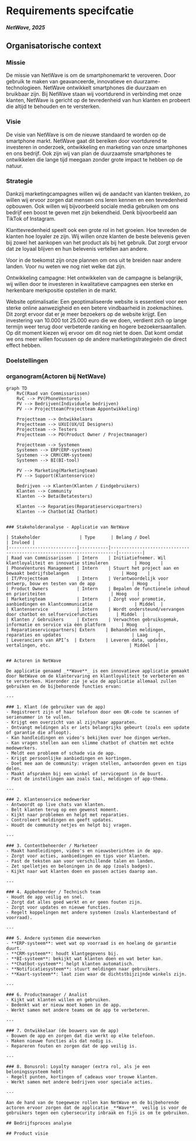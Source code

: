 # Requirements specifcatie
##### NetWave, 2025
## Organisatorische context
### Missie

De missie van NetWave is om de smartphonemarkt te veroveren. Door gebruik te maken van geavanceerde, innovatieve en duurzame- technologieen. NetWave ontwikkelt smartphones die duurzaam en bruikbaar zijn. Bij NetWave staan wij voortdurend in verbinding met onze klanten, NetWave is gericht op de tevredenheid van hun klanten en probeert die altijd te behouden en te versterken.  

### Visie

De visie van NetWave is om de nieuwe standaard  te worden op de smartphone markt. NetWave gaat dit bereiken door voortdurend te investeren in onderzoek, ontwikkeling en marketing van onze smartphones en ons bedrijf. Ook zijn wij van plan de duurzaamste smartphones te ontwikkelen die lange tijd meegaan zonder grote impact te hebben op de natuur.


### Strategie

Dankzij marketingcampagnes willen wij de aandacht van klanten trekken, zo willen wij ervoor zorgen dat mensen ons leren kennen en een tevredenheid opbouwen. Ook willen wij bijvoorbeeld sociale media gebruiken om ons bedrijf een boost te geven met zijn bekendheid. Denk bijvoorbeeld aan TikTok of Instagram.

Klanttevredenheid speelt ook een grote rol in het groeien. Hoe tevreden de klanten hoe loyaler ze zijn. Wij willen onze klanten de beste belevenis geven bij zowel het aankopen van het product als bij het gebruik. Dat zorgt ervoor dat ze loyaal blijven en hun belevenis vertellen aan andere. 

Voor in de toekomst zijn onze plannen om ons uit te breiden naar andere landen. Voor nu weten we nog niet welke dat zijn.

Ontwikkeling campagne:
Het ontwikkelen van de campagne is belangrijk, wij willen door te investeren in kwalitatieve campagnes een sterke en herkenbare merkpositie opstellen in de markt.

Website optimalisatie:
Een geoptimaliseerde website is essentieel voor een sterke online aanwezigheid en een betere vindbaarheid in zoekmachines. Dit zorgt ervoor dat er je meer bezoekers op de website krijgt.
Een investering van 10.000 tot 25.000 euro die we doen, verdient zich op lange termijn weer terug door verbeterde ranking en hogere bezoekersaantallen.
Op dit moment kiezen wij ervoor om dit nog niet te doen. Dat komt omdat we ons meer willen focussen op de andere marketingstrategieën die direct effect hebben.


### Doelstellingen

### organogram(Actoren bij NetWave)

```mermaid
graph TD
    RvC(Raad van Commissarissen)
    RvC --> PV(PhoneVentures)
    PV --> Bedrijven(Individuele bedrijven)
    PV --> Projectteam(Projectteam Appontwikkeling)

    Projectteam --> Ontwikkelaars
    Projectteam --> UXUI(UX/UI Designers)
    Projectteam --> Testers
    Projectteam --> PO(Product Owner / Projectmanager)

    Projectteam --> Systemen
    Systemen --> ERP(ERP-systeem)
    Systemen --> CRM(CRM-systeem)
    Systemen --> BI(BI-tool)

    PV --> Marketing(Marketingteam)
    PV --> Support(Klantenservice)

    Bedrijven --> Klanten(Klanten / Eindgebruikers)
    Klanten --> Community
    Klanten --> Beta(Betatesters)

    Klanten --> Reparaties(Reparatieservicepartners)
    Klanten --> Chatbot(AI Chatbot)


### Stakeholderanalyse - Applicatie van NetWave

| Stakeholder               | Type      | Belang / Doel                                                         | Invloed |
|--------------------------|-----------|------------------------------------------------------------------------|---------|
| Raad van Commissarissen  | Intern    | Initiatiefnemer. Wil klantloyaliteit en innovatie stimuleren          | Hoog    |
| PhoneVentures Management | Intern    | Stuurt het project aan en bewaakt bedrijfsbelangen                    | Hoog    |
| IT/Projectteam           | Intern    | Verantwoordelijk voor ontwerp, bouw en testen van de app              | Hoog    |
| Product Owners           | Intern    | Bepalen de functionele inhoud en prioriteiten                         | Hoog    |
| Marketingteam            | Intern    | Zorgt voor promotie, aanbiedingen en klantcommunicatie                | Middel  |
| Klantenservice           | Intern    | Wordt ondersteund/vervangen door chatbot en selfservicefuncties       | Middel  |
| Klanten / Gebruikers     | Extern    | Verwachten gebruiksgemak, informatie en service via één platform      | Hoog    |
| Reparatieservicepartners| Extern    | Behandelen meldingen, reparaties en updates                           | Laag    |
| Leveranciers van API’s  | Extern    | Leveren data, updates, vertalingen, etc.                              | Middel  |


## Actoren in NetWave

De applicatie genaamd _**Wave**_ is een innovatieve applicatie gemaakt door NetWave om de klantervaring en klantloyaliteit te verbeteren en te versterken. Hieronder zie je wie de applicatie allemaal zullen gebruiken en de bijbehorende functies ervan:

---

### 1. Klant (de gebruiker van de app)
- Registreert zijn of haar telefoon door een QR-code te scannen of serienummer in te vullen.
- Krijgt een overzicht van al zijn/haar apparaten.
- Ontvangt meldingen als er iets belangrijks gebeurt (zoals een update of garantie die afloopt).
- Kan handleidingen en video's bekijken over hoe dingen werken.
- Kan vragen stellen aan een slimme chatbot of chatten met echte medewerkers.
- Meldt een probleem of schade via de app.
- Krijgt persoonlijke aanbiedingen en kortingen.
- Doet mee aan de community: vragen stellen, antwoorden geven en tips delen.
- Maakt afspraken bij een winkel of servicepunt in de buurt.
- Past de instellingen aan zoals taal, meldingen of app-thema.

---

### 2. Klantenservice medewerker
- Antwoordt op live chats van klanten.
- Belt klanten terug op een gewenst moment.
- Kijkt naar problemen en helpt met reparaties.
- Controleert meldingen en geeft updates.
- Houdt de community netjes en helpt bij vragen.

---

### 3. Contentbeheerder / Marketeer
- Maakt handleidingen, video's en nieuwsberichten in de app.
- Zorgt voor acties, aanbiedingen en tips voor klanten.
- Past de teksten aan voor verschillende talen en landen.
- Zet spelletjes en beloningen in de app (zoals badges).
- Kijkt naar wat klanten doen en passen acties daarop aan.

---

### 4. Appbeheerder / Technisch team
- Houdt de app veilig en snel.
- Zorgt dat alles goed werkt en er geen fouten zijn.
- Zorgt voor updates en nieuwe functies.
- Regelt koppelingen met andere systemen (zoals klantenbestand of voorraad).

---

### 5. Andere systemen die meewerken
- **ERP-systeem**: weet wat op voorraad is en hoelang de garantie duurt.
- **CRM-systeem**: houdt klantgegevens bij.
- **BI-systeem**: bekijkt wat klanten doen en wat beter kan.
- **Chatbot-systeem**: helpt klanten automatisch.
- **Notificatiesysteem**: stuurt meldingen naar gebruikers.
- **Kaart-systeem**: laat zien waar de dichtstbijzijnde winkels zijn.

---

### 6. Productmanager / Analist
- Kijkt wat klanten willen en gebruiken.
- Bedenkt wat er nieuw moet komen in de app.
- Werkt samen met andere teams om de app te verbeteren.

---

### 7. Ontwikkelaar (de bouwers van de app)
- Bouwen de app en zorgen dat die werkt op elke telefoon.
- Maken nieuwe functies als dat nodig is.
- Repareren fouten en zorgen dat de app veilig is.

---

### 8. Bonusrol: Loyalty manager (extra rol, als je een beloningssysteem hebt)
- Regelt punten, kortingen of cadeaus voor trouwe klanten.
- Werkt samen met andere bedrijven voor speciale acties.

---

Aan de hand van de toegeweze rollen kan NetWave en de bijbehorende actoren ervoor zorgen dat de applicatie _**Wave**_  veilig is voor de gebruikers tegen een cybersecurity inbraak en fijn is om te gebruiken. 

## Bedrijfsproces analyse

## Product visie



